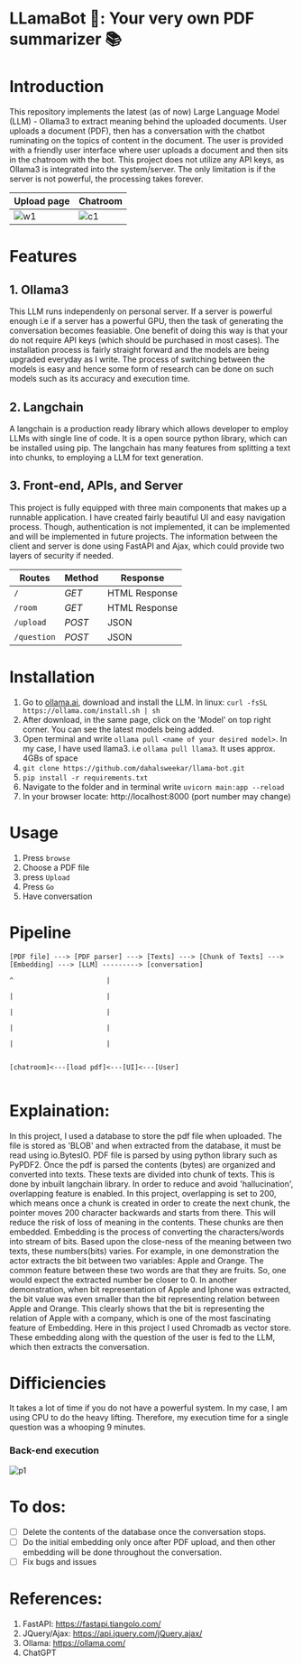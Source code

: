 # LLamaBot 🦙: Your very own PDF summarizer 📚

# Introduction
This repository implements the latest (as of now) Large Language Model (LLM) - Ollama3 to extract meaning behind the uploaded documents.
User uploads a document (PDF), then has a conversation with the chatbot ruminating on the topics of content in the document.
The user is provided with a friendly user interface where user uploads a document and then sits in the chatroom with the bot.
This project does not utilize any API keys, as Ollama3 is integrated into the system/server. The only limitation is if the server is not powerful, the processing takes forever.

| Upload page  | Chatroom
| ------------- | ------------- |
|![w1](https://github.com/dahalsweekar/llama-bot/assets/99968233/4fd19808-c509-4ad6-8144-b9f709b1d112)|![c1](https://github.com/dahalsweekar/llama-bot/assets/99968233/55c022c8-c9ec-4d28-a9e5-86ba88f70a60)|

# Features

## 1. Ollama3
This LLM runs independenly on personal server. If a server is powerful enough i.e if a server has a powerful GPU, then the task of generating the conversation becomes feasiable. One benefit of doing this way is that your do not require API keys (which should be purchased in most cases). The installation process is fairly straight forward and the models are being upgraded everyday as I write. The process of switching between the models is easy and hence some form of research can be done on such models such as its accuracy and execution time.

## 2. Langchain
A langchain is a production ready library which allows developer to employ LLMs with single line of code. It is a open source python library, which can be installed using pip. The langchain has many features from splitting a text into chunks, to employing a LLM for text generation. 

## 3. Front-end, APIs, and Server
This project is fully equipped with three main components that makes up a runnable application. I have created fairly beautiful UI and easy navigation process.
Though, authentication is not implemented, it can be implemented and will be implemented in future projects.
The information between the client and server is done using FastAPI and Ajax, which could provide two layers of security if needed.

| Routes  | Method | Response |
| ------------- | ------------- | ------------- |
| ```/``` | *GET* |HTML Response|
| ```/room``` | *GET* | HTML Response|
| ```/upload```  | *POST*	| JSON |                                                        
| ```/question```  | *POST* | JSON |

# Installation
 1. Go to [ollama.ai](https://ollama.com/), download and install the LLM. In linux: ```curl -fsSL https://ollama.com/install.sh | sh```
 3. After download, in the same page, click on the 'Model' on top right corner. You can see the latest models being added.
 4. Open terminal and write ```ollama pull <name of your desired model>```. In my case, I have used llama3. i.e ```ollama pull llama3```. It uses approx. 4GBs of space
 5. ```git clone https://github.com/dahalsweekar/llama-bot.git```
 6. ```pip install -r requirements.txt```
 7. Navigate to the folder and in terminal write ```uvicorn main:app --reload```
 8. In your browser locate: http://localhost:8000 (port number may change)

# Usage
 1. Press ```browse```
 2. Choose a PDF file
 3. press ```Upload```
 4. Press ```Go```
 5. Have conversation

# Pipeline
```
[PDF file] ---> [PDF parser] ---> [Texts] ---> [Chunk of Texts] ---> [Embedding] ---> [LLM] ---------> [conversation]
                                                                                        ^                       |
                                                                                        |                       |
                                                                                        |                       |
                                                                                        |                       |
                                                                                        |                       |
                                                                                                                            
                                                                                    [chatroom]<---[load pdf]<---[UI]<---[User]


```

# Explaination:

In this project, I used a database to store the pdf file when uploaded. The file is stored as 'BLOB' and when extracted from the database, it must be read using io.BytesIO. PDF file is parsed by using python library such as PyPDF2. Once the pdf is parsed the contents (bytes) are organized and converted into texts. These texts are divided into chunk of texts. This is done by inbuilt langchain library. In order to reduce and avoid 'hallucination', overlapping feature is enabled. In this project, overlapping is set to 200, which means once a chunk is created in order to create the next chunk, the pointer moves 200 character backwards and starts from there. This will reduce the risk of loss of meaning in the contents. These chunks are then embedded. Embedding is the process of converting the characters/words into stream of bits. Based upon the close-ness of the meaning between two texts, these numbers(bits) varies. For example, in one demonstration the actor extracts the bit between two variables: Apple and Orange. The common feature between these two words are that they are fruits. So, one would expect the extracted number be closer to 0. In another demonstration, when bit representation of Apple and Iphone was extracted, the bit value was even smaller than the bit representing relation between Apple and Orange. This clearly shows that the bit is representing the relation of Apple with a company, which is one of the most fascinating feature of Embedding. Here in this project I used Chromadb as vector store. These embedding along with the question of the user is fed to the LLM, which then extracts the conversation.
 
# Difficiencies

It takes a lot of time if you do not have a powerful system. In my case, I am using CPU to do the heavy lifting. 
Therefore, my execution time for a single question was a whooping 9 minutes.
### Back-end execution
![p1](https://github.com/dahalsweekar/llama-bot/assets/99968233/68dded83-be4b-4711-887b-8efbfff209c1)

# To dos:

- [ ] Delete the contents of the database once the conversation stops.
- [ ] Do the initial embedding only once after PDF upload, and then other embedding will be done throughout the conversation.
- [ ] Fix bugs and issues 

# References:
1. FastAPI: https://fastapi.tiangolo.com/
2. JQuery/Ajax: https://api.jquery.com/jQuery.ajax/
3. Ollama: https://ollama.com/
4. ChatGPT

